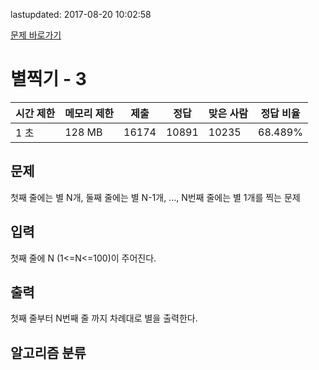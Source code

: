 lastupdated: 2017-08-20 10:02:58

[문제 바로가기](https://www.acmicpc.net/problem/2440)

# 별찍기 - 3

| 시간 제한 | 메모리 제한 | 제출 | 정답 | 맞은 사람 | 정답 비율 |
| --- | --- | --- | --- | --- | --- |
| 1 초 | 128 MB | 16174 | 10891 | 10235 | 68.489% |


## 문제
첫째 줄에는 별 N개, 둘째 줄에는 별 N-1개, ..., N번째 줄에는 별 1개를 찍는 문제


## 입력
첫째 줄에 N (1<=N<=100)이 주어진다.


## 출력
첫째 줄부터 N번째 줄 까지 차례대로 별을 출력한다.


## 알고리즘 분류


